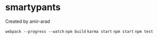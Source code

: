 # smartypants
Created by amir-arad



`webpack --progress --watch`
`npm build`
`karma start`
`npm start`
`npm test`